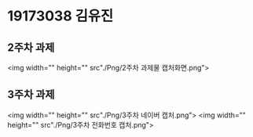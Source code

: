 # 19173038 김유진
## 2주차 과제
   <img width="" height="" src"./Png/2주차 과제물 캡처화면.png"></img>
## 3주차 과제
  <img width="" height="" src"./Png/3주차 네이버 캡처.png"></img>
  <img width="" height="" src"./Png/3주차 전화번호 캡처.png"></img>
